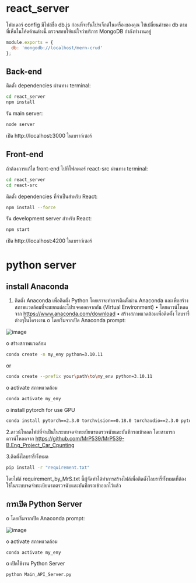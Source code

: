 # react_server

โฟลเดอร์ config มีไฟล์ชื่อ db.js ก่อนที่จะรันโปรเจ็กต์ในเครื่องของคุณ ให้เปลี่ยนค่าของ db ตามที่เห็นในโค้ดด้านล่างนี้ ตรวจสอบให้แน่ใจว่าบริการ MongoDB กำลังทำงานอยู่
```js
module.exports = {
  db: 'mongodb://localhost/mern-crud'
};
```

## Back-end
ติดตั้ง dependencies ผ่านทาง terminal:

```bash
cd react_server
npm install
```

รัน main server:
```bash
node server
```

เปิด http://localhost:3000 ในเบราว์เซอร์


## Front-end
ถ้าต้องการแก้ไข front-end ไปที่โฟลเดอร์ react-src ผ่านทาง terminal:

```bash
cd react_server
cd react-src
```

ติดตั้ง dependencies ที่จำเป็นสำหรับ React:
```bash
npm install --force
```

รัน development server สำหรับ React:
```bash
npm start
```

เปิด http://localhost:4200 ในเบราว์เซอร์

# python server

## install Anaconda
1. ติดตั้ง Anaconda เพื่อติดตั้ง Python โดยเราจะทำการติดตั้งผ่าน Anaconda และเพื่อสร้างสภาพแวดล้อมที่จะแยกแต่ละโปรเจคออกจากกัน (Virtual Environment)
•	โดยดาวน์โหลดจาก https://www.anaconda.com/download
•	สร้างสภาพแวดล้อมเพื่อติดตั้ง ไลบรารี่ ต่างๆในโครงงาน
o	โดยเริ่มจากเปิด Anaconda prompt:

![image](https://github.com/user-attachments/assets/f8b8ab89-a33a-48bf-a715-aebd9214b3f1)



o	สร้างสภาพแวดล้อม
```bash
conda create -n my_eny python=3.10.11
```
or
```bash
conda create --prefix your\path\to\my_env python=3.10.11
```
o	activate สภาพแวดล้อม
```bash
conda activate my_eny
```
o	install pytorch for use GPU
```bash
conda install pytorch==2.3.0 torchvision==0.18.0 torchaudio==2.3.0 pytorch-cuda=12.1 -c pytorch -c nvidia
```

2.ดาวน์โหลดไฟล์ที่จำเป็นในระบบจดจำทะเบียนรถตรวจนับและบันทึกรถเข้าออก
โดยสามารถดาวน์โหลดจาก https://github.com/MrP539/MrP539-B.Eng_Project_Car_Cpunting


3.ติดตั้งไลบรารี่ทั้งหมด 
```bash
pip install -r "requirement.txt"
```

โดยไฟล์ requirement_by_MrS.txt นี้ผู้จัดทำได้ทำการสร้างไฟล์เพื่อติดตั้งไลบรารี่ทั้งหมดที่ต้องใช้ในระบบจดจำทะเบียนรถตรวจนับและบันทึกรถเข้าออกไว้แล้ว

## การเปิด Python Server 

o	โดยเริ่มจากเปิด Anaconda prompt:

![image](https://github.com/user-attachments/assets/f8b8ab89-a33a-48bf-a715-aebd9214b3f1)




o	activate สภาพแวดล้อม

```bash
conda activate my_eny
```

o	เปิดใช้งาน Python Server

```bash
python Main_API_Server.py
```





